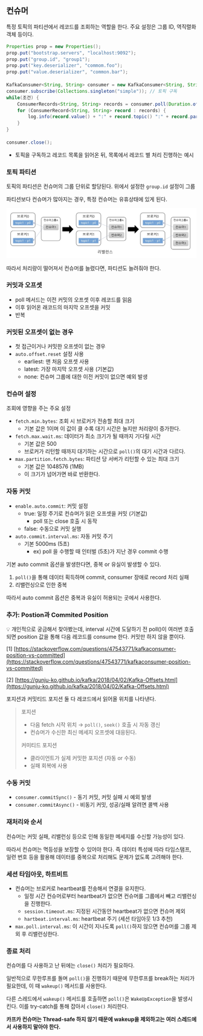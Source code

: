 ## 컨슈머

특정 토픽의 파티션에서 레코드를 조회하는 역할을 한다. 주요 설정은 그룹 ID, 역직렬화 객체 등이다.

```java
Properties prop = new Properties();
prop.put("bootstrap.servers", "localhost:9092");
prop.put("group.id", "group1");
prop.put("key.deserializer", "commom.foo");
prop.put("value.deserializer", "common.bar");

KafkaConsumer<String, String> consumer = new KafkaConsumer<String, String>(prop);
consumer.subscribe(Collections.singleton("simple")); // 토픽 구독
while(조건) {
	ConsumerRecords<String, String> records = consumer.poll(Duration.ofMills(100));
	for (ConsumerRecord<String, String> record : records) {
		log.info(record.value() + ":" + record.topic() ":" + record.partition() ":" + record.offset());
	}
}

consumer.close();
```

-   토픽을 구독하고 레코드 목록을 읽어온 뒤, 목록에서 레코드 별 처리 진행하는 예시

### 토픽 파티션

토픽의 파티션은 컨슈머의 그룹 단위로 할당된다. 위에서 설정한 `group.id` 설정이 그룹

파티션보다 컨슈머가 많아지는 경우, 특정 컨슈머는 유휴상태에 있게 된다.

![Untitled](/Kafka/img/02.png)

따라서 처리량이 떨어져서 컨슈머를 늘렸다면, 파티션도 늘려줘야 한다.

### 커밋과 오프셋

-   poll 메서드는 이전 커밋의 오프셋 이후 레코드를 읽음
-   이후 읽어온 래코드의 마지막 오프셋을 커밋
-   반복

### 커밋된 오프셋이 없는 경우

-   첫 접근이거나 커밋한 오프셋이 없는 경우
-   `auto.offset.reset` 설정 사용
    -   earliest: 맨 처음 오프셋 사용
    -   latest: 가장 마지막 오프셋 사용 (기본값)
    -   none: 컨슈머 그룹에 대한 이전 커밋이 없으면 예외 발생

### 컨슈머 설정

조회에 영향을 주는 주요 설정

-   `fetch.min.bytes`: 조회 시 브로커가 전송할 최대 크기
    -   기본 값은 1이며 이 값이 클 수록 대기 시간은 늘지만 처리량이 증가한다.
-   `fetch.max.wait.ms`: 데이터가 최소 크기가 될 때까지 기다릴 시간
    -   기본 값은 500
    -   브로커가 리턴할 때까지 대기하는 시간으로 `poll()`의 대기 시간과 다르다.
-   `max.partition.fetch.bytes`: 파티션 당 서버가 리턴할 수 있는 최대 크기
    -   기본 값은 1048576 (1MB)
    -   이 크기가 넘어가면 바로 반환한다.

### 자동 커밋

-   `enable.auto.commit`: 커밋 설정
    -   true: 일정 주기로 컨슈머가 읽은 오프셋을 커밋 (기본값)
        -   poll 또는 close 호출 시 동작
    -   false: 수동으로 커밋 실행
-   `auto.commit.interval.ms`: 자동 커밋 주기
    -   기본 5000ms (5초)
        -   ex) poll 을 수행할 때 인터벌 (5초)가 지난 경우 commit 수행

기본 auto commit 옵션을 발생한다면, 중복 or 유실이 발생할 수 있다.

1. `poll()`을 통해 데이터 획득하며 commit, consumer 장애로 record 처리 실패
2. 리밸런싱으로 인한 중복

따라서 auto commit 옵션은 중복과 유실이 허용되는 곳에서 사용한다.

### 추가: Postion과 Commited Position

<aside>
💡 개인적으로 궁금해서 찾아봤는데, interval 시간에 도달하기 전 poll()이 여러번 호출되면 position 값을 통해 다음 레코드를 consume 한다. 커밋만 하지 않을 뿐이다.

</aside>

[1] [https://stackoverflow.com/questions/47543771/kafkaconsumer-position-vs-committed](https://stackoverflow.com/questions/47543771/kafkaconsumer-position-vs-committed)

[2] [https://gunju-ko.github.io/kafka/2018/04/02/Kafka-Offsets.html](https://gunju-ko.github.io/kafka/2018/04/02/Kafka-Offsets.html)

포지션과 커밋티드 포지션 둘 다 레코드에서 읽어올 위치를 나타낸다.

> 포지션
>
> -   다음 fetch 시작 위치 → `poll()`, `seek()` 호출 시 자동 갱신
> -   컨슈머가 수신한 최신 메세지 오프셋에 대응된다.
>
> 커미티드 포지션
>
> -   클라이언트가 실제 커밋한 포지션 (자동 or 수동)
> -   실패 회복에 사용

### 수동 커밋

-   `consumer.commitSync()` - 동기 커밋, 커밋 실패 시 예외 발생
-   `consumer.commitAsync()` - 비동기 커밋, 성공/실패 알려면 콜백 사용

### 재처리와 순서

컨슈머는 커밋 실패, 리밸런싱 등으로 인해 동일한 메세지를 수신할 가능성이 있다.

따라서 컨슈머는 멱등성을 보장할 수 있어야 한다. 즉 데이터 특성에 따라 타임스탬프, 일련 번호 등을 활용해 데이터를 중복으로 처리해도 문제가 없도록 고려해야 한다.

### 세션 타임아웃, 하트비트

-   컨슈머는 브로커로 heartbeat를 전송해서 연결을 유지한다.
    -   일정 시간 컨슈머로부터 heartbeat가 없으면 컨슈머를 그룹에서 빼고 리밸런싱을 진행한다.
    -   `session.timeout.ms`: 지정된 시간동안 heartbeat가 없으면 컨슈머 제외
    -   `hartbeat.interval.ms`: heartbeat 주기 (세션 타임아웃 1/3 추천)
-   `max.poll.interval.ms`: 이 시간이 지나도록 `poll()`하지 않으면 컨슈머를 그룹 제외 후 리밸런싱한다.

### 종료 처리

컨슈머를 다 사용하고 난 뒤에는 `close()` 처리가 필요하다.

일반적으로 무한루프를 돌며 `poll()`을 진행하기 때문에 무한루프를 break하는 처리가 필요한데, 이 때 `wakeup()` 메서드를 사용한다.

다른 스레드에서 `wakeup()` 메서드를 호출하면 `poll()`은 `WakeUpException`을 발생시킨다. 이를 try-catch를 통해 잡아서 `close()` 처리한다.

**카프카 컨슈머는 Thread-safe 하지 않기 때문에 wakeup을 제외하고는 여러 스레드에서 사용하지 말아야 한다.**
